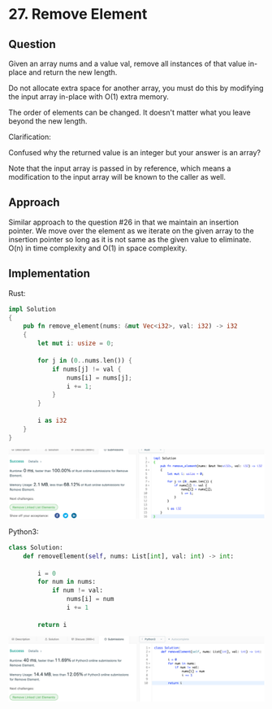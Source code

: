 # 27. Remove Element

## Question

Given an array nums and a value val, remove all instances of that value in-place and return the new length.

Do not allocate extra space for another array, you must do this by modifying the input array in-place with O(1) extra memory.

The order of elements can be changed. It doesn't matter what you leave beyond the new length.

Clarification:

Confused why the returned value is an integer but your answer is an array?

Note that the input array is passed in by reference, which means a modification to the input array will be known to the caller as well.

## Approach

Similar approach to the question #26 in that we maintain an insertion pointer. We move over the element as we iterate on the given array to the insertion pointer so long as it is not same as the given value to eliminate. O(n) in time complexity and O(1) in space complexity.

## Implementation

Rust:

```rust
impl Solution 
{
    pub fn remove_element(nums: &mut Vec<i32>, val: i32) -> i32 
    {
        let mut i: usize = 0;
        
        for j in (0..nums.len()) {
            if nums[j] != val {
                nums[i] = nums[j];
                i += 1;
            }
        }

        i as i32
    }
}
```

![Acceptance-Test](resource/0027-Remove-Element-Rust.png)

Python3:

```python
class Solution:
    def removeElement(self, nums: List[int], val: int) -> int:
        
        i = 0
        for num in nums:
            if num != val:
                nums[i] = num
                i += 1
        
        return i
```

![Acceptance-Test](resource/0027-Remove-Element-Python3.png)
